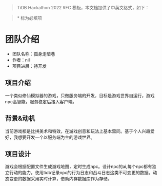 > TiDB Hackathon 2022 RFC 模板，本文档提供了中英文格式，如下：

> \* 标为必填项

# 团队介绍

- 团队名称：孤身走暗巷
- 作者：nil
- 项目进展：待开发

## 项目介绍

一个类似修仙模拟器的游戏，只做服务端的开发，目标是游戏世界自运行，游戏npc高智能，服务稳定后接入客户端。

## 背景&动机

当前游戏都是比拼美术和特效，在游戏创意和玩法上基本雷同。基于个人兴趣爱好，我想要开发一个以服务端为主的游戏世界。

## 项目设计

游戏会根据配置文件生成游戏地图，定时生成npc。设计npc的ai,每个npc都有独立行动的能力。使用tidb记录npc的行为日志和战斗日志这类不可变更的数据。动态变更的数据采用实时计算，借助内存数据库作为存储。